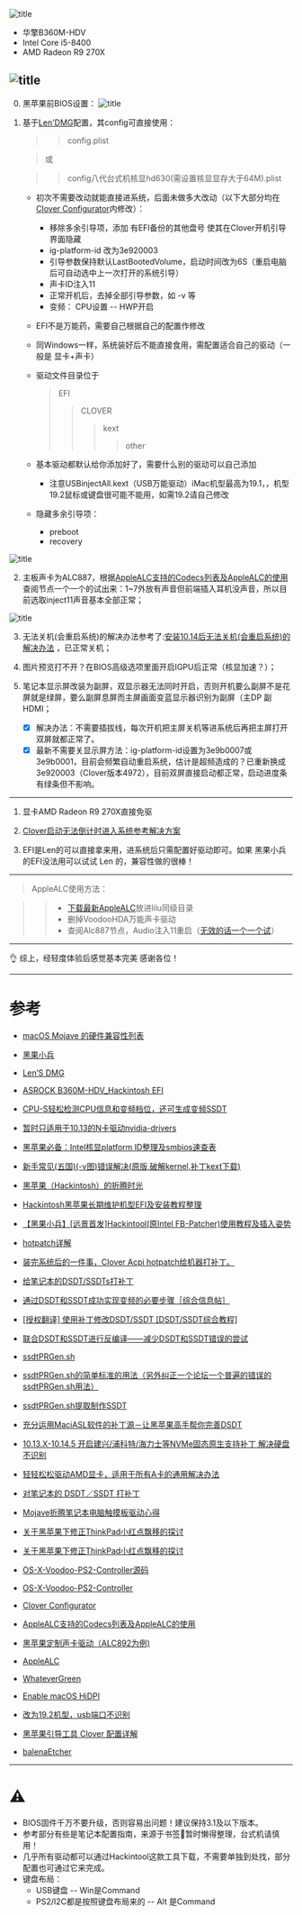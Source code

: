 
![title](https://i.imgur.com/w142YXM.jpg)
- 华擎B360M-HDV 
- Intel Core i5-8400
- AMD Radeon R9 270X

![title](https://i.imgur.com/SzHNSRG.jpg)
---
0. 黑苹果前BIOS设置：
	![title](https://i.imgur.com/ACC3LZo.png)

1. 基于[Len'DMG](http://bbs.pcbeta.com/search.php?mod=forum&searchid=3518&orderby=lastpost&ascdesc=desc&searchsubmit=yes&kw=Len)配置，其config可直接使用：
	>> config.plist

	> 或

	>> config八代台式机核显hd630(需设置核显显存大于64M).plist 

	- 初次不需要改动就能直接进系统，后面未做多大改动（以下大部分均在[Clover Configurator](https://mackie100projects.altervista.org/download-clover-configurator/)内修改）：
		* 移除多余引导项，添加 有EFI备份的其他盘号 使其在Clover开机引导界面隐藏
		* ig-platform-id 改为3e920003
		* 引导参数保持默认LastBootedVolume，启动时间改为6S（重启电脑后可自动选中上一次打开的系统引导）
		* 声卡ID注入11
		* 正常开机后，去掉全部引导参数，如 -v 等
		* 变频： CPU设置 -- HWP开启

 	- EFI不是万能药，需要自己根据自己的配置作修改
 	- 同Windows一样，系统装好后不能直接食用，需配置适合自己的驱动（一般是 显卡+声卡）
 	- 驱动文件目录位于
 		> EFI
		>> CLOVER
 		>>> kext
 		>>>> other

 	- 基本驱动都默认给你添加好了，需要什么别的驱动可以自己添加
 		* 注意USBinjectAll.kext（USB万能驱动）iMac机型最高为19.1，，机型19.2鼠标或键盘很可能不能用，如需19.2请自己修改

 	- 隐藏多余引导项：
		- preboot
		- recovery
	
![title](https://i.imgur.com/HKTOOSk.jpg)

2. 主板声卡为ALC887，根据[AppleALC支持的Codecs列表及AppleALC的使用](https://blog.daliansky.net/AppleALC-Supported-codecs.html) 查阅节点一个一个的试出来：1~7外放有声音但前端插入耳机没声音，所以目前选取inject11声音基本全部正常；

![title](https://i.imgur.com/RvNd9eH.jpg)


3. 无法关机(会重启系统)的解决办法参考了:[安装10.14后无法关机(会重启系统)的解决办法](http://bbs.pcbeta.com/forum.php?mod=viewthread&tid=1804882&highlight=%B9%D8%BB%FA) ，已正常关机；


4. 图片预览打不开？在BIOS高级选项里面开启IGPU后正常（核显加速？）；


5. 笔记本显示屏改装为副屏，双显示器无法同时开启，否则开机要么副屏不是花屏就是绿屏，要么副屏息屏而主屏画面变蓝显示器识别为副屏（主DP 副HDMI；
	- [x] 解决办法：不需要插拔线，每次开机把主屏关机等进系统后再把主屏打开双屏就都正常了。
	- [x] 最新不需要关显示屏方法：ig-platform-id设置为3e9b0007或3e9b0001，目前会频繁自动重启系统，估计是超频造成的？已重新换成3e920003（Clover版本4972），目前双屏直接启动都正常，启动进度条有绿条但不影响。

---
1. 显卡AMD Radeon R9 270X直接免驱

2. [Clover启动无法倒计时进入系统参考解决方案](http://bbs.pcbeta.com/forum.php?mod=viewthread&tid=1786366&highlight=%B5%B9%BC%C6%CA%B1)

3. EFI是Len的可以直接拿来用，进系统后只需配置好驱动即可。如果 黑果小兵 的EFI没法用可以试试 Len 的，兼容性做的很棒！

---
> AppleALC使用方法：
	
>> - [下载最新AppleALC](https://github.com/acidanthera/AppleALC/releases)放进lilu同级目录
>> - 删掉VoodooHDA万能声卡驱动
>> - 查阅Alc887节点，Audio注入11重启（[无效的话一个一个试](https://blog.daliansky.net/AppleALC-Supported-codecs.html )）
---
👌
综上，经轻度体验后感觉基本完美
感谢各位！

---

# 参考

*  [macOS Mojave 的硬件兼容性列表](https://github.com/CrazyPegAsus/macOS-Mojave-Compatibility-hardware-list)

*  [黑果小兵](https://blog.daliansky.net/)

*  [Len’S DMG](http://bbs.pcbeta.com/search.php?mod=forum&searchid=3518&orderby=lastpost&ascdesc=desc&searchsubmit=yes&kw=Len)

*  [ASROCK B360M-HDV_Hackintosh EFI](https://github.com/kennydiff/B360M-HDV_Hackin)

*  [CPU-S轻松检测CPU信息和变频档位，还可生成变频SSDT](http://bbs.pcbeta.com/viewthread-1698338-1-1.html)

*  [暂时只适用于10.13的N卡驱动nvidia-drivers](https://www.tonymacx86.com/nvidia-drivers/)

*  [黑苹果必备：Intel核显platform ID整理及smbios速查表](https://blog.daliansky.net/Intel-core-display-platformID-finishing.html)

*  [新手常见(五国)(-v图)错误解决(原版,破解kernel,补丁kext下载)](http://bbs.pcbeta.com/viewthread-863656-1-1.html)

*  [黑苹果（Hackintosh）的折腾时光](https://www.jianshu.com/p/bd57a9324f08)

*  [Hackintosh黑苹果长期维护机型EFI及安装教程整理](https://github.com/daliansky/Hackintosh)

*  [【黑果小兵】[远景首发]Hackintool(原Intel FB-Patcher)使用教程及插入姿势](http://bbs.pcbeta.com/forum.php?mod=viewthread&tid=1794948&highlight=fb)

*  [hotpatch详解](https://www.jianshu.com/p/7e9c045eef6a)

*  [装完系统后的一件事，Clover Acpi hotpatch给机器打补丁。](http://bbs.pcbeta.com/viewthread-1802902-1-3.html)

*  [给笔记本的DSDT/SSDTs打补丁](https://www.kancloud.cn/chandler/mac_os/482278#ACPI_205)

*  [通过DSDT和SSDT成功实现变频的必要步骤［综合信息帖］](http://bbs.pcbeta.com/viewthread-1578829-1-1.html)

*  [[授权翻译] 使用补丁修改DSDT/SSDT [DSDT/SSDT综合教程]](http://bbs.pcbeta.com/forum.php?mod=viewthread&tid=1571455)

*  [联合DSDT和SSDT进行反编译——减少DSDT和SSDT错误的尝试](http://bbs.pcbeta.com/viewthread-1475332-1-1.html)

*  [ssdtPRGen.sh](https://github.com/Piker-Alpha/ssdtPRGen.sh)

*  [ssdtPRGen.sh的简单标准的用法（另外纠正一个论坛一个普遍的错误的ssdtPRGen.sh用法）](http://bbs.pcbeta.com/viewthread-1720374-1-2.html)

*  [ssdtPRGen.sh提取制作SSDT](http://bbs.pcbeta.com/viewthread-1612058-1-7.html)

*  [充分运用MaciASL软件的补丁源－让黑苹果高手帮你完善DSDT](http://bbs.pcbeta.com/viewthread-1576959-1-1.html)

*  [10.13.X-10.14.5 开启建兴/浦科特/海力士等NVMe固态原生支持补丁 解决硬盘不识别](http://bbs.pcbeta.com/viewthread-1774117-1-1.html)

*  [轻轻松松驱动AMD显卡，适用于所有A卡的通用解决办法](http://bbs.pcbeta.com/forum.php?mod=viewthread&tid=1637874&highlight=%C7%E1%C7%E1%CB%C9%CB%C9%C7%FD%B6%AFAMD)

*  [对笔记本的 DSDT／SSDT 打补丁](https://blog.csdn.net/wr132/article/details/54798754)

*  [Mojave折腾笔记本电脑触摸板驱动心得](http://bbs.pcbeta.com/forum.php?mod=viewthread&tid=1805317&highlight=%B4%A5%C3%FE%B0%E5)

*  [关于黑苹果下修正ThinkPad小红点飘移的探讨](http://bbs.pcbeta.com/forum.php?mod=viewthread&tid=1794564&page=2#pid48732925)

*  [关于黑苹果下修正ThinkPad小红点飘移的探讨](http://bbs.pcbeta.com/viewthread-1794564-1-1.html)

*  [OS-X-Voodoo-PS2-Controller源码](https://github.com/tluck/OS-X-Voodoo-PS2-Controller)

*  [OS-X-Voodoo-PS2-Controller](https://bitbucket.org/RehabMan/os-x-voodoo-ps2-controller/downloads/)

*  [Clover Configurator](https://mackie100projects.altervista.org/download-clover-configurator/)

*  [AppleALC支持的Codecs列表及AppleALC的使用](https://blog.daliansky.net/AppleALC-Supported-codecs.html)

*  [黑苹果定制声卡驱动（ALC892为例)](https://www.jianshu.com/p/29a74f0664f1)

*  [AppleALC](https://github.com/acidanthera/AppleALC/releases)

*  [WhateverGreen](https://github.com/acidanthera/WhateverGreen/releases)

*  [Enable macOS HiDPI](https://github.com/xzhih/one-key-hidpi)

*  [改为19.2机型，usb端口不识别](http://bbs.pcbeta.com/forum.php?mod=viewthread&tid=1815666&highlight=19.2)

*  [黑苹果引导工具 Clover 配置详解](https://www.jianshu.com/p/b156b0177a24)

* [balenaEtcher](https://www.balena.io/etcher/)

---
# ⚠️
* BIOS固件千万不要升级，否则容易出问题！建议保持3.1及以下版本。
* 参考部分有些是笔记本配置指南，来源于书签🔖暂时懒得整理，台式机请慎用！
* 几乎所有驱动都可以通过Hackintool这款工具下载，不需要单独到处找，部分配置也可通过它来完成。
* 键盘布局：
	* USB键盘 -- Win是Command 
	* PS2/I2C都是按照键盘布局来的 -- Alt 是Command
